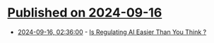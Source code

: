 # [Published on 2024-09-16](index.md)

* [2024-09-16, 02:36:00](https://soylentnews.org/article.pl?sid=24/09/15/1227206&from=rss) - [Is Regulating AI Easier Than You Think ?](https://soylentnews.org/article.pl?sid=24/09/15/1227206&from=rss)
